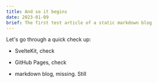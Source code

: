 ```yaml
---
title: And so it begins
date: 2023-01-09
brief: The first test article of a static markdown blog
---
```


Let's go through a quick check up:

- SvelteKit, check

- GitHub Pages, check

- markdown blog, missing. Still
